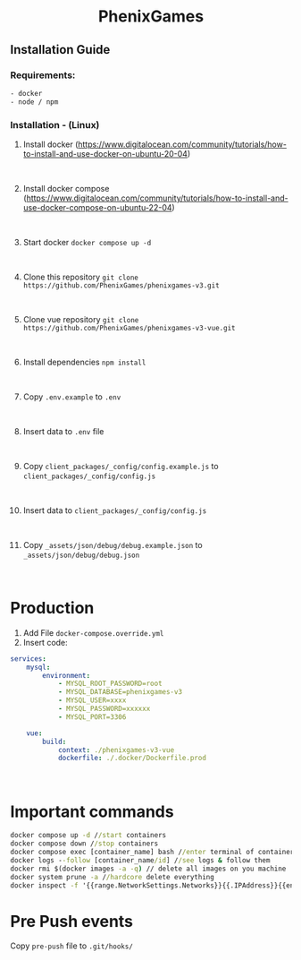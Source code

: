 # <center>**PhenixGames**</center>

## **Installation Guide**

### **Requirements:**

```txt
- docker
- node / npm
```

### Installation - (Linux)

1. Install docker (<https://www.digitalocean.com/community/tutorials/how-to-install-and-use-docker-on-ubuntu-20-04>)

<br>

2. Install docker compose (<https://www.digitalocean.com/community/tutorials/how-to-install-and-use-docker-compose-on-ubuntu-22-04>)

<br>

3. Start docker `docker compose up -d`

<br>

4. Clone this repository `git clone https://github.com/PhenixGames/phenixgames-v3.git `

<br>

5. Clone vue repository `git clone https://github.com/PhenixGames/phenixgames-v3-vue.git `

<br>

6. Install dependencies `npm install`

<br>

7. Copy `.env.example` to `.env`

<br>

8. Insert data to `.env` file

<br>

9. Copy `client_packages/_config/config.example.js` to `client_packages/_config/config.js`

<br>

10. Insert data to `client_packages/_config/config.js`

<br>

11. Copy `_assets/json/debug/debug.example.json` to `_assets/json/debug/debug.json`

<br>

# Production

1. Add File `docker-compose.override.yml`
2. Insert code:

```yml
services:
    mysql:
        environment:
            - MYSQL_ROOT_PASSWORD=root
            - MYSQL_DATABASE=phenixgames-v3
            - MYSQL_USER=xxxx
            - MYSQL_PASSWORD=xxxxxx
            - MYSQL_PORT=3306

    vue:
        build:
            context: ./phenixgames-v3-vue
            dockerfile: ./.docker/Dockerfile.prod
```

<br>

# **Important commands**

```cmd
docker compose up -d //start containers
docker compose down //stop containers
docker compose exec [container_name] bash //enter terminal of container
docker logs --follow [container_name/id] //see logs & follow them
docker rmi $(docker images -a -q) // delete all images on you machine
docker system prune -a //hardcore delete everything
docker inspect -f '{{range.NetworkSettings.Networks}}{{.IPAddress}}{{end}}' name_or_id //get ip of container
```

# Pre Push events

Copy `pre-push` file to `.git/hooks/`
